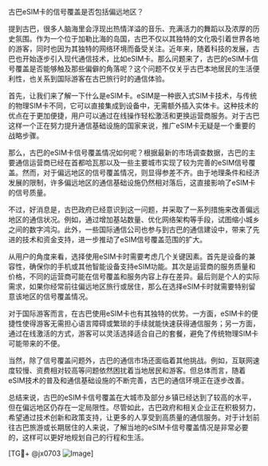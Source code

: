 古巴eSIM卡的信号覆盖是否包括偏远地区？

提到古巴，很多人脑海里会浮现出热情洋溢的音乐、充满活力的舞蹈以及浓厚的历史氛围。作为一个位于加勒比海的岛国，古巴不仅以其独特的文化吸引着世界各地的游客，同时也因为其独特的网络环境而备受关注。近年来，随着科技的发展，古巴也开始逐步引入现代通信技术，比如eSIM卡。那么问题来了，古巴的eSIM卡信号覆盖是否能够触及那些偏僻的角落呢？这个问题不仅关乎古巴本地居民的生活便利性，也关系到国际游客在古巴旅行时的通信体验。

首先，让我们来了解一下什么是eSIM卡。eSIM是一种嵌入式SIM卡技术，与传统的物理SIM卡不同，它可以直接集成到设备中，无需额外插入实体卡。这种技术的优点在于更加便捷，用户可以通过在线操作轻松激活和更换运营商服务。对于古巴这样一个正在努力提升通信基础设施的国家来说，推广eSIM卡无疑是一个重要的战略步骤。

那么，古巴的eSIM卡信号覆盖情况如何呢？根据最新的市场调查数据，古巴的主要通信运营商已经在首都哈瓦那以及一些主要城市实现了较为完善的eSIM信号覆盖。然而，对于偏远地区的信号覆盖情况，则显得参差不齐。由于地理条件和经济发展的限制，许多偏远地区的通信基础设施仍然相对落后，这直接影响了eSIM卡的信号质量。

不过，好消息是，古巴政府已经意识到这一问题，并采取了一系列措施来改善偏远地区的通信状况。例如，通过增加基站数量、优化网络架构等手段，试图缩小城乡之间的数字鸿沟。此外，一些国际通信公司也参与到古巴的通信建设中，带来了先进的技术和资金支持，进一步推动了eSIM信号覆盖范围的扩大。

从用户的角度来看，选择使用eSIM卡时需要考虑几个关键因素。首先是设备的兼容性，确保你的手机或其他智能设备支持eSIM功能。其次是运营商的服务质量和价格，不同的运营商可能在信号覆盖和服务内容上存在差异。最后则是个人的实际需求，如果你经常前往偏远地区旅行或居住，那么在选择eSIM卡时就需要特别留意该地区的信号覆盖情况。

对于国际游客而言，在古巴使用eSIM卡也有其独特的优势。一方面，eSIM卡的便捷性使得游客无需担心语言障碍或繁琐的手续就能快速获得通信服务；另一方面，通过在线激活的方式，游客可以灵活选择适合自己的套餐，避免了传统物理SIM卡可能带来的不便。

当然，除了信号覆盖问题外，古巴的通信市场还面临着其他挑战。例如，互联网速度较慢、资费相对较高等问题依然困扰着当地居民和游客。但总体而言，随着eSIM技术的普及和通信基础设施的不断完善，古巴的通信环境正在逐步改善。

总结来说，古巴的eSIM卡信号覆盖在大城市及部分乡镇已经达到了较高的水平，但在偏远地区仍存在一定局限性。尽管如此，古巴政府和相关企业正在积极努力，希望通过技术创新和政策支持，让更多的人享受到高质量的通信服务。对于计划前往古巴旅游或长期居住的人来说，了解当地的eSIM卡信号覆盖情况是非常必要的，这样可以更好地规划自己的行程和生活。

[TG💪+ @jx0703 ![Image](https://github.com/user-attachments/assets/dbca1d08-cadb-493c-b0ec-ad6f7a83f270)]